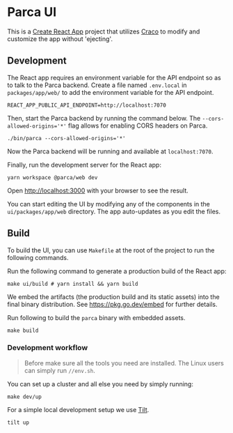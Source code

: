 # Parca UI

This is a [Create React App](https://create-react-app.dev/) project that utilizes [Craco](https://github.com/gsoft-inc/craco) to modify and customize the app without 'ejecting'.

## Development

The React app requires an environment variable for the API endpoint so as to talk to the Parca backend. Create a file named `.env.local` in `packages/app/web/` to add the environment variable for the API endpoint.

```
REACT_APP_PUBLIC_API_ENDPOINT=http://localhost:7070
```

Then, start the Parca backend by running the command below. The `--cors-allowed-origins='*'` flag allows for enabling CORS headers on Parca.

```shell
./bin/parca --cors-allowed-origins='*'
```

Now the Parca backend will be running and available at `localhost:7070`.

Finally, run the development server for the React app:

```shell
yarn workspace @parca/web dev
```

Open [http://localhost:3000](http://localhost:3000) with your browser to see the result.

You can start editing the UI by modifying any of the components in the `ui/packages/app/web` directory. The app auto-updates as you edit the files.

## Build

To build the UI, you can use `Makefile` at the root of the project to run the following commands.

Run the following command to generate a production build of the React app:

```shell
make ui/build # yarn install && yarn build
```

We embed the artifacts (the production build and its static assets) into the final binary distribution.
See https://pkg.go.dev/embed for further details.

Run following to build the `parca` binary with embedded assets.

```shell
make build
```

### Development workflow

> Before make sure all the tools you need are installed. The Linux users can simply run `//env.sh`.

You can set up a cluster and all else you need by simply running:

```shell
make dev/up
```

For a simple local development setup we use [Tilt](https://tilt.dev).

```shell
tilt up
```
